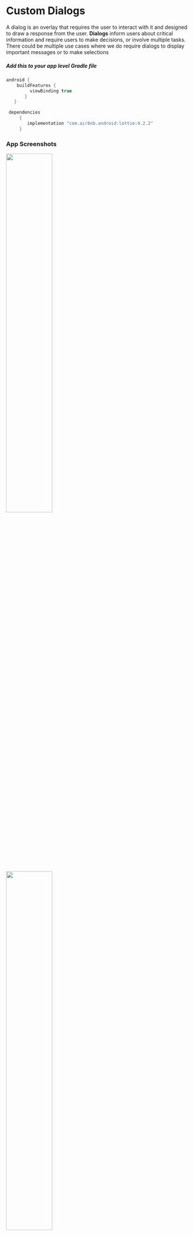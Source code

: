 # Custom Dialogs
A dialog is an overlay that requires the user to interact with it and designed to draw a response from the user. **Dialogs** inform users about critical information and require users to make decisions, or involve multiple tasks. There could be multiple use cases where we do require dialogs to display important messages or to make selections

##### Add this to your app level Gradle file
 ```java
 android {
	 buildFeatures {  
		  viewBinding true  
		}
	}
```
```java
 dependencies 
	 {
		implementation "com.airbnb.android:lottie:4.2.2"
	 }
```

### App Screenshots

<img src="url" width="50%" height="50%">
<img src="url" width="50%" height="50%">
<img src="url" width="50%" height="50%">
<img src="url" width="50%" height="50%">
